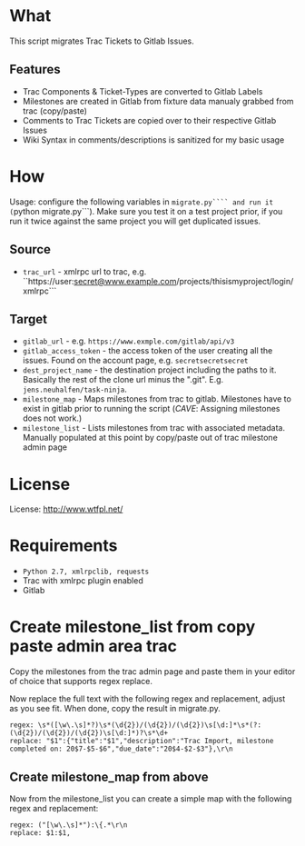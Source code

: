 What
=====

 This script migrates Trac Tickets to Gitlab Issues.

Features
--------
 * Trac Components & Ticket-Types are converted to Gitlab Labels
 * Milestones are created in Gitlab from fixture data manualy grabbed from trac (copy/paste)
 * Comments to Trac Tickets are copied over to their respective Gitlab Issues
 * Wiki Syntax in comments/descriptions is sanitized for my basic usage


How
====

 Usage: configure the following variables in ```migrate.py```` and run it (```python migrate.py```). Make sure you test it on a test project prior, if you run it twice against the same project you will get duplicated issues.

Source
-------

 * ```trac_url``` - xmlrpc url to trac, e.g. ``https://user:secret@www.example.com/projects/thisismyproject/login/xmlrpc```

Target
-------

 * ```gitlab_url``` - e.g. ```https://www.exmple.com/gitlab/api/v3```
 * ```gitlab_access_token``` - the access token of the user creating all the issues. Found on the account page,  e.g. ```secretsecretsecret```
 * ```dest_project_name``` - the destination project including the paths to it. Basically the rest of the clone url minus the ".git". E.g. ```jens.neuhalfen/task-ninja```.
 * ```milestone_map``` - Maps milestones from trac to gitlab. Milestones have to exist in gitlab prior to running the script (_CAVE_: Assigning milestones does not work.)
 * ```milestone_list``` - Lists milestones from trac with associated metadata. Manually populated at this point by copy/paste out of trac milestone admin page

License
========

 License: http://www.wtfpl.net/

Requirements
==============

 * ```Python 2.7, xmlrpclib, requests```
 * Trac with xmlrpc plugin enabled
 * Gitlab


Create milestone_list from copy paste admin area trac
==============================================

Copy the milestones from the trac admin page and paste them in your editor of choice that supports regex replace.

Now replace the full text with the following regex and replacement, adjust as you see fit. When done, copy the result in migrate.py.

    regex: \s*([\w\.\s]*?)\s*(\d{2})/(\d{2})/(\d{2})\s[\d:]*\s*(?:(\d{2})/(\d{2})/(\d{2})\s[\d:]*)?\s*\d+
    replace: "$1":{"title":"$1","description":"Trac Import, milestone completed on: 20$7-$5-$6","due_date":"20$4-$2-$3"},\r\n

Create milestone_map from above
----------
Now from the milestone_list you can create a simple map with the following regex and replacement:

    regex: ("[\w\.\s]*"):\{.*\r\n
    replace: $1:$1,
